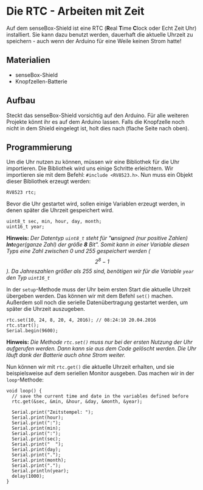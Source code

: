 # Die RTC - Arbeiten mit Zeit

Auf dem senseBox-Shield ist eine RTC (**R**eal **T**ime **C**lock oder Echt Zeit Uhr) installiert.
Sie kann dazu benutzt werden, dauerhaft die aktuelle Uhrzeit zu speichern - auch wenn der Arduino für eine Weile keinen Strom hatte!

## Materialien
* senseBox-Shield
* Knopfzellen-Batterie

## Aufbau
Steckt das senseBox-Shield vorsichtig auf den Arduino. Für alle weiteren Projekte könnt ihr es auf dem Arduino lassen.
Falls die Knopfzelle noch nicht in dem Shield eingelegt ist, holt dies nach (flache Seite nach oben).

## Programmierung
Um die Uhr nutzen zu können, müssen wir eine Bibliothek für die Uhr importieren.
Die Bibliothek wird uns einige Schritte erleichtern.
Wir importieren sie mit dem Befehl: `#include <RV8523.h>`.
Nun muss ein Objekt dieser Bibliothek erzeugt werden:
```arduino
RV8523 rtc;
```

Bevor die Uhr gestartet wird, sollen einige Variablen erzeugt werden, in denen später die Uhrzeit gespeichert wird.

```arduino
uint8_t sec, min, hour, day, month;
uint16_t year;
```

**Hinweis:** *Der Datentyp `uint8_t` steht für "**u**nsigned (nur positive Zahlen) **Int**eger(ganze Zahl) der größe **8** Bit".
Somit kann in einer Variable diesen Typs eine Zahl zwischen 0 und 255 gespeichert werden ($$2^8 - 1$$).
Da Jahreszahlen größer als 255 sind, benötigen wir für die Variable `year` den Typ `uint16_t`*

In der `setup`-Methode muss der Uhr beim ersten Start die aktuelle Uhrzeit übergeben werden. Das können wir mit dem Befehl `set()` machen. Außerdem soll noch die serielle Datenübertragung gestartet werden, um später die Uhrzeit auszugeben.

```arduino
rtc.set(10, 24, 8, 20, 4, 2016); // 08:24:10 20.04.2016
rtc.start();
Serial.begin(9600);
```

**Hinweis:** *Die Methode `rtc.set()` muss nur bei der ersten Nutzung der Uhr aufgerufen werden. Dann kann sie aus dem Code gelöscht werden. Die Uhr läuft dank der Batterie auch ohne Strom weiter.*

Nun können wir mit `rtc.get()` die aktuelle Uhrzeit erhalten, und sie beispielsweise auf dem seriellen Monitor ausgeben. Das machen wir in der `loop`-Methode:

```arduino
void loop() {
  // save the current time and date in the variables defined before
  rtc.get(&sec, &min, &hour, &day, &month, &year);

  Serial.print("Zeitstempel: ");
  Serial.print(hour);
  Serial.print(":");
  Serial.print(min);
  Serial.print(":");
  Serial.print(sec);
  Serial.print("  ");
  Serial.print(day);
  Serial.print(".");
  Serial.print(month);
  Serial.print(".");
  Serial.println(year);
  delay(1000);
}
```
